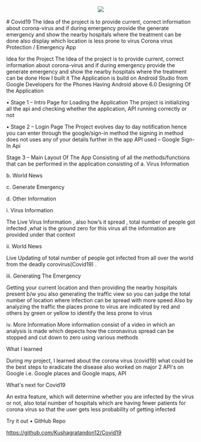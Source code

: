 <div align="center">
  <img src="https://techcrunch.com/wp-content/uploads/2020/03/GettyImages-1209679043.jpg?w=1390&crop=1"><br><br>
</div>
# Covid19
The Idea of the project is to provide current, correct information about corona-virus and if during emergency provide the generate emergency and show the nearby hospitals where the treatment can be done also display which location is less prone to virus 
Corona virus Protection / Emergency App

Idea for the Project
The Idea of the project is to provide current, correct information about corona-virus and if during emergency provide the generate emergency and show the nearby hospitals where the treatment can be done 
How I built it
The Application is build on Android Studio from Google Developers for the Phones Having Android above 6.0
Designing Of the Application 

•	Stage 1 –  Intro Page for Loading the Application
The project is initializing all the api and checking whether the application, API running correctly or not  

•	Stage 2 – Login Page 
The Project evolves day to  day notification hence you can enter through the google/sign-in method  the signing in method does not uses any of your details further in the app
API used – Google Sign-In Api

Stage 3 – Main Layout Of The App Consisting of all the methods/functions that can be performed in the application consisting of
a.	Virus Information

b.	World News

c.	Generate Emergency

d.	Other Information 
 
i.	Virus Information 

The Live Virus Information , also how’s it spread , total  number of people got infected ,what is the ground zero for this virus all the information are provided under that context 

ii.	World News

 Live Updating of total number of people got infected from all over the world from the deadly corovirus(Covid19) . 


iii.	Generating The Emergency

 Getting your current location and then providing the nearby hospitals present b/w you 
also generating the traffic view so you can judge the total number of location where infection can be spread with more speed 
Also by analyzing the traffic the places prone to virus are indicated by red and others by green or yellow to identify the less prone to virus 


iv.	More Information
More information consist of a video in which an analysis is made which depects how the coronavirus spread can be stopped and cut down to zero using various methods


What I learned

During my project, I learned about the corona virus (covid19) what could be the best steps to eradicate the disease also worked on major 2 API's on Google i.e. Google places and Google maps, API

What's next for Covid19

An extra feature, which will determine whether you are infected by the virus or not, also total number of hospitals which are having fewer patients for corona virus so that the user gets less probability of getting infected

Try it out
•	 GitHub Repo





https://github.com/Kushagratandon12/Covid19

